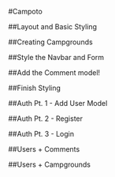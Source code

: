 #Campoto

##Layout and Basic Styling

##Creating Campgrounds

##Style the Navbar and Form

##Add the Comment model!

##Finish Styling

##Auth Pt. 1 - Add User Model

##Auth Pt. 2 - Register

##Auth Pt. 3 - Login

##Users + Comments

##Users + Campgrounds
